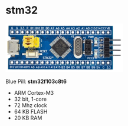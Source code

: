 # stm32

<img src="./s-l3002.png"/>

Blue Pill: **stm32f103c8t6**

- ARM Cortex-M3
- 32 bit, 1-core
- 72 Mhz clock
- 64 KB FLASH
- 20 KB RAM

